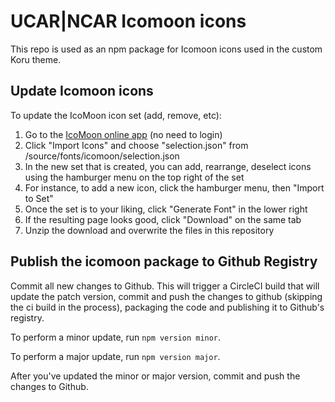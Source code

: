 # UCAR|NCAR Icomoon icons
This repo is used as an npm package for Icomoon icons used in the custom Koru theme.

## Update Icomoon icons
To update the IcoMoon icon set (add, remove, etc):
 1. Go to the [IcoMoon online app](https://icomoon.io/app/#/select) (no need to login)
 2. Click "Import Icons" and choose "selection.json" from /source/fonts/icomoon/selection.json
 3. In the new set that is created, you can add, rearrange, deselect icons using the hamburger menu on the top right of the set
 4. For instance, to add a new icon, click the hamburger menu, then "Import to Set"
 5. Once the set is to your liking, click "Generate Font" in the lower right
 6. If the resulting page looks good, click "Download" on the same tab
 7. Unzip the download and overwrite the files in this repository

## Publish the icomoon package to Github Registry
Commit all new changes to Github. This will trigger a CircleCI build that will update the patch version, commit and push the changes to github (skipping the ci build in the process), packaging the code and publishing it to Github's registry.

To perform a minor update, run `npm version minor`.

To perform a major update, run `npm version major`.

After you've updated the minor or major version, commit and push the changes to Github.

